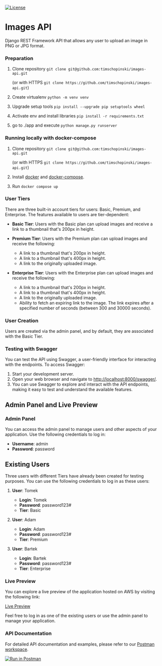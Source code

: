 <a href="https://www.npmjs.com/package/vue"><img src="https://img.shields.io/npm/l/vue.svg?sanitize=true" alt="License"></a>



# Images API
Django REST Framework API that allows any user to upload an image in PNG or JPG format.

### Preparation

1. Clone repository `git clone git@github.com:timschopinski/images-api.git` 

    (or with HTTPS `git clone https://github.com/timschopinski/images-api.git`)
 
2. Create virtualenv `python -m venv venv`
3. Upgrade setup tools `pip install --upgrade pip setuptools wheel`
4. Activate env and install libraries `pip install -r requirements.txt`
5. go to ./app and execute `python manage.py runserver`


### Running locally with docker-compose 

1. Clone repository `git clone git@github.com:timschopinski/images-api.git` 

    (or with HTTPS `git clone https://github.com/timschopinski/images-api.git`)
 
2. Install [docker](https://docs.docker.com/install/linux/docker-ce/ubuntu/) and [docker-compose](https://docs.docker.com/compose/install/).
3. Run `docker compose up`


### User Tiers

There are three built-in account tiers for users: Basic, Premium, and Enterprise. The features available to users are tier-dependent:

- **Basic Tier**: Users with the Basic plan can upload images and receive a link to a thumbnail that's 200px in height.

- **Premium Tier**: Users with the Premium plan can upload images and receive the following:
  - A link to a thumbnail that's 200px in height.
  - A link to a thumbnail that's 400px in height.
  - A link to the originally uploaded image.

- **Enterprise Tier**: Users with the Enterprise plan can upload images and receive the following:
  - A link to a thumbnail that's 200px in height.
  - A link to a thumbnail that's 400px in height.
  - A link to the originally uploaded image.
  - Ability to fetch an expiring link to the image. The link expires after a specified number of seconds (between 300 and 30000 seconds).

### User Creation

Users are created via the admin panel, and by default, they are associated with the Basic Tier.

### Testing with Swagger

You can test the API using Swagger, a user-friendly interface for interacting with the endpoints. To access Swagger:

1. Start your development server.
2. Open your web browser and navigate to [http://localhost:8000/swagger/](http://localhost:8000/swagger/).
3. You can use Swagger to explore and interact with the API endpoints, making it easy to test and understand the available features.


## Admin Panel and Live Preview

### Admin Panel

You can access the admin panel to manage users and other aspects of your application. Use the following credentials to log in:

- **Username**: admin
- **Password**: password

## Existing Users

Three users with different Tiers have already been created for testing purposes. You can use the following credentials to log in as these users:

1. **User**: Tomek
   - **Login**: Tomek
   - **Password**: password123#
   - **Tier**: Basic

2. **User**: Adam
   - **Login**: Adam
   - **Password**: password123#
   - **Tier**: Premium

3. **User**: Bartek
   - **Login**: Bartek
   - **Password**: password123#
   - **Tier**: Enterprise

### Live Preview

You can explore a live preview of the application hosted on AWS by visiting the following link:

[Live Preview](http://imagesapiloadbalancer-1990742228.us-east-1.elb.amazonaws.com/api/)

Feel free to log in as one of the existing users or use the admin panel to manage your application.

### API Documentation

For detailed API documentation and examples, please refer to our [Postman workspace](https://www.postman.com/blue-eclipse-637617/workspace/images-api/).

[![Run in Postman](https://run.pstmn.io/button.svg)](https://www.postman.com/blue-eclipse-637617/workspace/images-api/)
